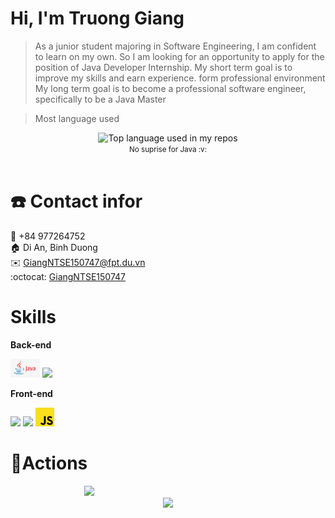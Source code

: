 # Hi, I'm Truong Giang
> As a junior student majoring in Software Engineering, I am confident to learn on my own. So I am looking for an opportunity to apply for the position of Java Developer Internship. My short term goal is to improve my skills and earn experience. form professional environment My long term goal is to become a professional software engineer, specifically to be a Java Master

>Most language used
<div align="center">
  <img width="" src="https://github-readme-stats.vercel.app/api/top-langs/?username=GiangNTSE150747&layout=compact&hide_title=1&card_width=300" alt="Top language used in my repos" />
  <br />
  <small>No suprise for Java :v: </small>
  <br />
  <br />
</div>

# :phone: Contact infor

:iphone: +84 977264752 <br>
:house: Di An, Binh Duong <br>
:envelope: GiangNTSE150747@fpt.du.vn <br>
:octocat: [GiangNTSE150747](https://github.com/GiangNTSE150747)

# Skills

**Back-end**

<code><img height="30" src="/images/java.png"></code>
<code><img height="30" src="/images/CSharp.png"></code>

**Front-end**

<code><img height="30" src="/images/Html.png"></code>
<code><img height="30" src="/images/Css.png"></code>
<code><img height="30" src="/images/Js.png"></code>

# 🔭Actions
  <div align="center" style="width: 50%;">
    <img height="200px" src="https://github-readme-streak-stats.herokuapp.com/?user=GiangNTSE150747"/>
</div>
  
<div align="center">
    <img height="300px" src="https://activity-graph.herokuapp.com/graph?username=GiangNTSE150747&theme=github"/>
</div>


